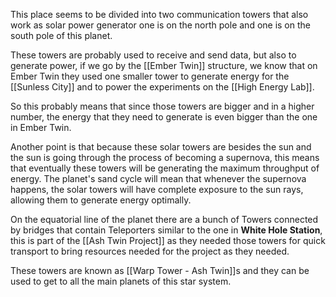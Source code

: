 This place seems to be divided into two communication towers that also work as solar power generator one is on the north pole and one is on the south pole of this planet.

These towers are probably used to receive and send data, but also to generate power, if we go by the [[Ember Twin]] structure, we know that on Ember Twin they used one smaller tower to generate energy for the [[Sunless City]] and to power the experiments on the [[High Energy Lab]].

So this probably means that since those towers are bigger and in a higher number, the energy that they need to generate is even bigger than the one in Ember Twin.

Another point is that because these solar towers are besides the sun and the sun is going through the process of becoming a supernova, this means that eventually these towers will be generating the maximum throughput of energy. The planet's sand cycle will mean that whenever the supernova happens, the solar towers will have complete exposure to the sun rays, allowing them to generate energy optimally.

On the equatorial line of the planet there are a bunch of Towers connected by bridges that contain Teleporters similar to the one in **White Hole Station**, this is part of the [[Ash Twin Project]] as they needed those towers for quick transport to bring resources needed for the project as they needed.

These towers are known as [[Warp Tower - Ash Twin]]s and they can be used to get to all the main planets of this star system.
